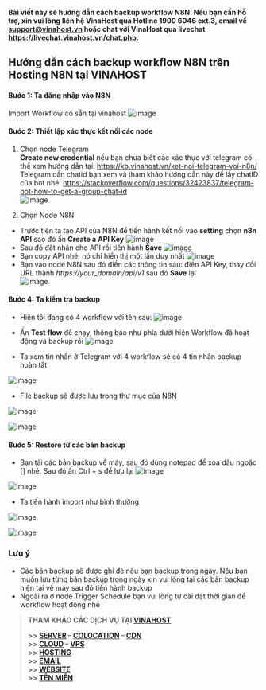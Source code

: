 **Bài viết này sẽ hướng dẫn cách backup workflow N8N. Nếu bạn cần hỗ trợ, xin vui lòng liên hệ VinaHost qua Hotline 1900 6046 ext.3, email về support@vinahost.vn hoặc chat với VinaHost qua livechat https://livechat.vinahost.vn/chat.php.**

## Hướng dẫn cách backup workflow N8N trên Hosting N8N tại VINAHOST  
#### Bước 1: Ta đăng nhập vào N8N

Import Workflow có sẵn tại vinahost
![image](https://github.com/user-attachments/assets/b3ed3710-03cd-4bb8-8204-2bcecfcd00a3)

#### Bước 2: Thiết lập xác thực kết nối các node 

1. Chọn node Telegram  
**Create new credential** nếu bạn chưa biết các xác thực với telegram có thể xem hướng dẫn tại: https://kb.vinahost.vn/ket-noi-telegram-voi-n8n/   
Telegram cần chatid bạn xem và tham khảo hướng dẫn này để lấy chatID của bot nhé: https://stackoverflow.com/questions/32423837/telegram-bot-how-to-get-a-group-chat-id  
![image](https://github.com/user-attachments/assets/68aa59d5-9a8f-43d5-a786-348befc25822)

2. Chọn Node N8N
- Trước tiên ta tạo API của N8N để tiến hành kết nối vào **setting** chọn **n8n API** sao đó ấn **Create a API Key**
![image](https://github.com/user-attachments/assets/0b23a4ae-cbb5-4a27-b09c-ae8b23e0350d)
- Sau đó đặt nhãn cho API rồi tiến hành **Save**
![image](https://github.com/user-attachments/assets/a3098776-54a7-4a91-a9e3-466ce6758a20)
- Bạn copy API nhé, nó chỉ hiển thị một lần duy nhất
![image](https://github.com/user-attachments/assets/d730eb03-1738-4723-8c7e-d5088771602b)
- Bạn vào node N8N sau đó điền các thông tin sau: điền API Key, thay đổi URL thành *https://your_domain/api/v1* sau đó **Save** lại  
![image](https://github.com/user-attachments/assets/7103ed19-456d-47b6-91b8-da77a8057ebe)

#### Bước 4: Ta kiểm tra backup
- Hiện tôi đang có 4 workflow với tên sau:
![image](https://github.com/user-attachments/assets/3840fdb4-e086-45cf-8d54-41434ff958c7)

- Ấn **Test flow** để chạy, thông báo như phía dưới hiện Workflow đã hoạt động và backup rồi
![image](https://github.com/user-attachments/assets/e74d8e18-ce00-4dbc-87f1-f1ac8be67d9a)

- Ta xem tin nhắn ở Telegram với 4 workflow sẽ có 4 tin nhắn backup hoàn tất

![image](https://github.com/user-attachments/assets/3cdac97f-3469-4800-a4a1-3d4c10eef0ed)

- File backup sẽ được lưu trong thư mục của N8N

![image](https://github.com/user-attachments/assets/dc01bb1f-e36d-4d9c-8075-00c5192d6d84)

![image](https://github.com/user-attachments/assets/b1c6c746-61d2-4d2f-9020-7b068cb23d9a)


#### Bước 5: Restore từ các bản backup
- Bạn tải các bản backup về máy, sau đó dùng notepad để xóa dấu ngoặc [] nhé. Sau đó ấn Ctrl + s để lưu lại
![image](https://github.com/user-attachments/assets/e8e38839-4f6c-4fff-909a-d2732a74549a)


![image](https://github.com/user-attachments/assets/53822e73-774f-4abf-a9f5-3418a87cddd9)

- Ta tiến hành import như bình thường

![image](https://github.com/user-attachments/assets/d8c9803e-cef9-4de0-85ce-dc072ca6e26d)

![image](https://github.com/user-attachments/assets/6c94f011-27fb-4545-9935-0f08481d776c)




### Lưu ý
- Các bản backup sẽ được ghi đè nếu bạn backup trong ngày. Nếu bạn muốn lưu từng bản backup trong ngày xin vui lòng tải các bản backup hiện tại về máy sau đó tiến hành backup  
- Ngoài ra  ở node Trigger Schedule bạn vui lòng tự cài đặt thời gian để workflow hoạt động nhé




> **THAM KHẢO CÁC DỊCH VỤ TẠI [VINAHOST](https://vinahost.vn/)**
>
> **\>> [SERVER](https://vinahost.vn/thue-may-chu-rieng/) – [COLOCATION](https://vinahost.vn/colocation.html) – [CDN](https://vinahost.vn/dich-vu-cdn-chuyen-nghiep)**<br>
> **\>> [CLOUD](https://vinahost.vn/cloud-server-gia-re/) – [VPS](https://vinahost.vn/vps-ssd-chuyen-nghiep/)**<br>
> **\>> [HOSTING](https://vinahost.vn/wordpress-hosting)**<br>
> **\>> [EMAIL](https://vinahost.vn/email-hosting)**<br>
> **\>> [WEBSITE](http://vinawebsite.vn/)**<br>
> **\>> [TÊN MIỀN](https://vinahost.vn/ten-mien-gia-re/)**
